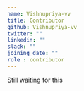 ```yaml
---
name: Vishnupriya-vv
title: Contributor
github: Vishnupriya-vv
twitter: ""
linkedin: ""
slack: ""
joining_date: ""
role : contributor
---
```


Still waiting for this
